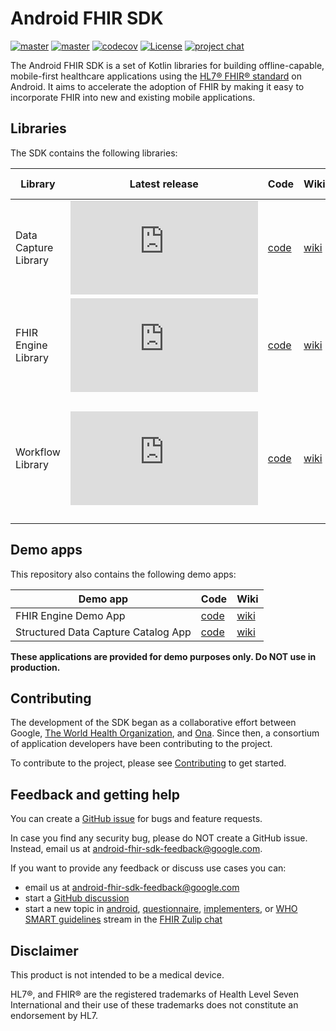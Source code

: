 # Android FHIR SDK

[![master](https://github.com/google/android-fhir/actions/workflows/build.yml/badge.svg?branch=master)](https://github.com/google/android-fhir/actions/workflows/build.yml) [![master](https://storage.googleapis.com/android-fhir-build-badges/build.svg)](https://storage.googleapis.com/android-fhir-build-badges/build.html) [![codecov](https://codecov.io/gh/google/android-fhir/branch/master/graph/badge.svg?token=PDSC4WRDTQ)](https://codecov.io/gh/google/android-fhir/branch/master) [![License](https://img.shields.io/badge/License-Apache_2.0-blue.svg)](https://opensource.org/licenses/Apache-2.0) [![project chat](https://img.shields.io/badge/zulip-join_chat-brightgreen.svg)](https://chat.fhir.org/#narrow/stream/276344-android)

The Android FHIR SDK is a set of Kotlin libraries for building offline-capable, mobile-first
healthcare applications using the [HL7® FHIR® standard](https://www.hl7.org/fhir/) on Android. It
aims to accelerate the adoption of FHIR by making it easy to incorporate FHIR into new and existing
mobile applications.

## Libraries

The SDK contains the following libraries:

| Library              | Latest release                                                                                                                                                                                                                    | Code                                                                  | Wiki                                                                                | Min SDK                    | Summary                                                                                                                                                    |
| -------------------- | --------------------------------------------------------------------------------------------------------------------------------------------------------------------------------------------------------------------------------- | --------------------------------------------------------------------- | ----------------------------------------------------------------------------------- |----------------------------|------------------------------------------------------------------------------------------------------------------------------------------------------------|
| Data Capture Library | [![Google Maven](https://badgen.net/maven/v/metadata-url/dl.google.com/dl/android/maven2/com/google/android/fhir/data-capture/maven-metadata.xml)](https://maven.google.com/web/index.html?#com.google.android.fhir:data-capture) | [code](https://github.com/google/android-fhir/tree/master/datacapture)| [wiki](https://github.com/google/android-fhir/wiki/Structured-Data-Capture-Library) | Android 7.0 (API level 24) | Collect, validate, and process healthcare data on Android                                                                                                  |
| FHIR Engine Library  | [![Google Maven](https://badgen.net/maven/v/metadata-url/dl.google.com/dl/android/maven2/com/google/android/fhir/engine/maven-metadata.xml)](https://maven.google.com/web/index.html?#com.google.android.fhir:engine)             | [code](https://github.com/google/android-fhir/tree/master/engine)     | [wiki](https://github.com/google/android-fhir/wiki/FHIR-Engine-Library)             | Android 7.0 (API level 24) | Store and manage FHIR resources locally on Android and synchronize with FHIR server                                                                        |
| Workflow Library     | [![Google Maven](https://badgen.net/maven/v/metadata-url/dl.google.com/dl/android/maven2/com/google/android/fhir/workflow/maven-metadata.xml)](https://maven.google.com/web/index.html?#com.google.android.fhir:workflow)         | [code](https://github.com/google/android-fhir/tree/master/workflow)   | [wiki](https://github.com/google/android-fhir/wiki/Workflow-Library)                | Android 8.0 (API level 26) | Provide decision support and analytics in clinical workflow on Android including implementation of specific FHIR operations ($measure_evaluate and $apply) |

## Demo apps

This repository also contains the following demo apps:

| Demo app                            | Code                                                               | Wiki                                                                                            |
| ----------------------------------- | ------------------------------------------------------------------ | ----------------------------------------------------------------------------------------------- |
| FHIR Engine Demo App                | [code](https://github.com/google/android-fhir/tree/master/demo)    | [wiki](https://github.com/google/android-fhir/wiki/FHIR-Engine-Library#demo-app)                |
| Structured Data Capture Catalog App | [code](https://github.com/google/android-fhir/tree/master/catalog) | [wiki](https://github.com/google/android-fhir/wiki/Structured-Data-Capture-Library#catalog-app) |

**These applications are provided for demo purposes only. Do NOT use in production.**

## Contributing

The development of the SDK began as a collaborative effort between Google, [The World Health Organization](https://www.who.int/), and [Ona](https://ona.io/). Since then, a consortium of application developers have been contributing to the project.

To contribute to the project, please see [Contributing](https://github.com/google/android-fhir/wiki/Contributing) to get started.

## Feedback and getting help

You can create a [GitHub issue](https://github.com/google/android-fhir/issues) for bugs and feature requests.

In case you find any security bug, please do NOT create a GitHub issue. Instead, email us at <android-fhir-sdk-feedback@google.com>.

If you want to provide any feedback or discuss use cases you can: 
* email us at <android-fhir-sdk-feedback@google.com>
* start a [GitHub discussion](https://github.com/google/android-fhir/discussions)
* start a new topic in [android](https://chat.fhir.org/#narrow/stream/276344-android), [questionnaire](https://chat.fhir.org/#narrow/stream/179255-questionnaire), [implementers](https://chat.fhir.org/#narrow/stream/179166-implementers), or [WHO SMART guidelines](https://chat.fhir.org/#narrow/stream/310477-who-smart-guidelines) stream in the [FHIR Zulip chat](https://chat.fhir.org/)

## Disclaimer
This product is not intended to be a medical device.

HL7®, and FHIR® are the registered trademarks of Health Level Seven International and their use of
these trademarks does not constitute an endorsement by HL7.
